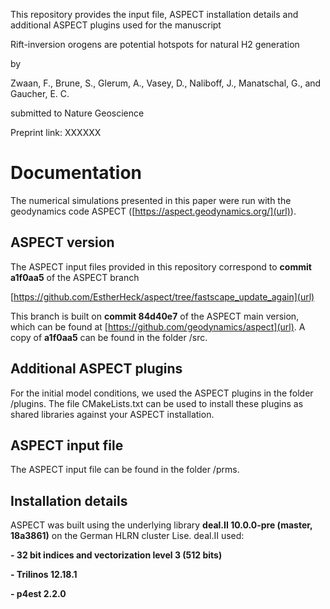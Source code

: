This repository provides the input file, ASPECT installation details and additional ASPECT plugins used for the manuscript

Rift-inversion orogens are potential hotspots for natural H2 generation

by

Zwaan, F., Brune, S., Glerum, A., Vasey, D., Naliboff, J., Manatschal, G., and Gaucher, E. C.

submitted to Nature Geoscience

Preprint link: XXXXXX

# Documentation

The numerical simulations presented in this paper were run with the geodynamics code ASPECT ([https://aspect.geodynamics.org/](url)).

## ASPECT version

The ASPECT input files provided in this repository correspond to **commit a1f0aa5** of the ASPECT branch

[https://github.com/EstherHeck/aspect/tree/fastscape_update_again](url)

This branch is built on **commit 84d40e7** of the ASPECT main version, which can be found at [https://github.com/geodynamics/aspect](url). A copy of **a1f0aa5** can be found in the folder /src.

## Additional ASPECT plugins

For the initial model conditions, we used the ASPECT plugins in the folder /plugins. The file CMakeLists.txt can be used to install these plugins as shared libraries against your ASPECT installation.

## ASPECT input file

The ASPECT input file can be found in the folder /prms.

## Installation details

ASPECT was built using the underlying library **deal.II 10.0.0-pre (master, 18a3861)** on the German HLRN cluster Lise. deal.II used:

**- 32 bit indices and vectorization level 3 (512 bits)**

**- Trilinos 12.18.1**

**- p4est 2.2.0**




